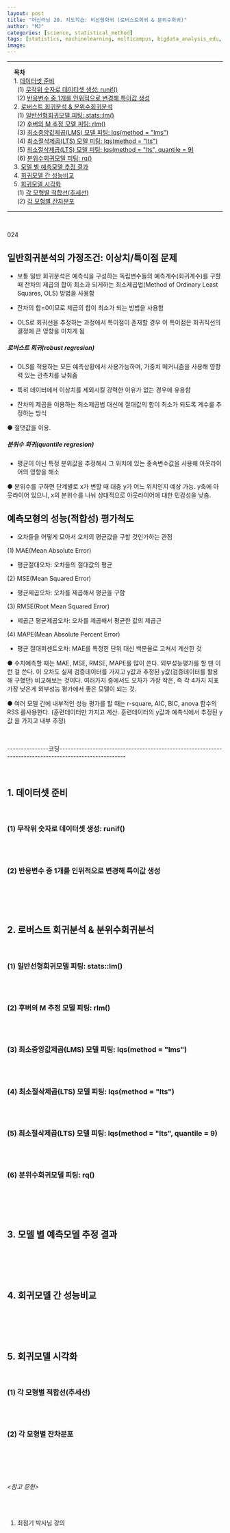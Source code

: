 ```yaml
---
layout: post
title: "머신러닝 20. 지도학습: 비선형회귀 (로버스트회귀 & 분위수회귀)"
author: "MJ"
categories: [science, statistical_method]
tags: [statistics, machinelearning, multicampus, bigdata_analysis_edu, CRT]
image: 
---
```


---

&nbsp; &nbsp; **목차**<br>
&nbsp; &nbsp; 1. [데이터셋 준비](#1)<br>
&nbsp; &nbsp;&nbsp;&nbsp; (1) [무작위 숫자로 데이터셋 생성: runif()](#1_1)<br>
&nbsp; &nbsp;&nbsp;&nbsp; (2) [반응변수 중 1개를 인위적으로 변경해 특이값 생성](#1_2)<br>
&nbsp; &nbsp; 2. [로버스트 회귀분석 & 분위수회귀분석](#2)<br>
&nbsp; &nbsp;&nbsp;&nbsp; (1) [일반선형회귀모델 피팅: stats::lm()](#2_1)<br>
&nbsp; &nbsp;&nbsp;&nbsp; (2) [후버의 M 추정 모델 피팅: rlm()](#2_2)<br>
&nbsp; &nbsp;&nbsp;&nbsp; (3) [최소중앙값제곱(LMS) 모델 피팅: lqs(method = "lms")](#2_3)<br>
&nbsp; &nbsp;&nbsp;&nbsp; (4) [최소절삭제곱(LTS) 모델 피팅: lqs(method = "lts")](#2_4)<br>
&nbsp; &nbsp;&nbsp;&nbsp; (5) [최소절삭제곱(LTS) 모델 피팅: lqs(method = "lts", quantile = 9)](#2_5)<br>
&nbsp; &nbsp;&nbsp;&nbsp; (6) [분위수회귀모델 피팅: rq()](#2_6)<br>
&nbsp; &nbsp; 3. [모델 별 예측모델 추정 결과](#3)<br>
&nbsp; &nbsp; 4. [회귀모델 간 성능비교](#4)<br>
&nbsp; &nbsp; 5. [회귀모델 시각화](#5)<br>
&nbsp; &nbsp;&nbsp;&nbsp; (1) [각 모형별 적합선(추세선)](#5_1)<br>
&nbsp; &nbsp;&nbsp;&nbsp; (2) [각 모형별 잔차분포](#5_2)<br>

---

<br>	

024


## 일반회귀분석의 가정조건: 이상치/특이점 문제

- 보통 일반 회귀분석은 예측식을 구성하는 독립변수들의 예측계수(회귀계수)를 구할 때 잔차의 제곱의 합이 최소과 되게하는 최소제곱법(Method of Ordinary Least Squares, OLS) 방법을 사용함

- 잔차의 합=0이므로 제곱의 합이 최소가 되는 방법을 사용함

- OLS로 회귀선을 추정하는 과정에서 특이점이 존재할 경우 이 특이점은 회귀직선의 결정에 큰 영향을 미치게 됨


##### 로버스트 회귀(robust regresion)

- OLS를 적용하는 모든 예측상황에서 사용가능하며, 가중치 메커니즘을 사용해 영향력 있는 관측치를 낮춰줌

- 특히 데이터에서 이상치를 제외시킬 강력한 이유가 없는 경우에 유용함

- 잔차의 제곱을 이용하는 최소제곱법 대신에 절대값의 합이 최소가 되도록 계수룰 추정하는 방식

● 절댓값을 이용.


##### 분위수 회귀(quantile regresion)

- 평균이 아닌 특정 분위값을 추정해서 그 위치에 있는 종속변수값을 사용해 아웃라이어의 영향을 해소

● 분위수를 구하면 단계별로 x가 변할 때 대충 y가 어느 위치인지 예상 가능. y축에 아웃라이어 있으니, x의 분위수를 나눠 상대적으로 아웃라이어에 대한 민감성을 낮춤.



## 예측모형의 성능(적합성) 평가척도

- 오차들을 어떻게 모아서 오차의 평균값을 구할 것인가하는 관점


(1) MAE(Mean Absolute Error)

- 평균절대오차: 오차들의 절대값의 평균


(2) MSE(Mean Squared Error)

- 평균제곱오차: 오차를 제곱해서 평균을 구함


(3) RMSE(Root Mean Squared Error)

- 제곱근 평균제곱오차: 오차를 제곱해서 평균한 값의 제곱근


(4) MAPE(Mean Absolute Percent Error)

- 평균 절대퍼센트오차: MAE를 특정한 단위 대신 백분율로 고쳐서 계산한 것


● 수치예측할 때는 MAE, MSE, RMSE, MAPE를 많이 쓴다. 외부성능평가를 할 땐 이런 걸 쓴다.
이 오차도 실제 검증데이터를 가지고 y값과 추정된 y값(검증데이터를 활용해 구했던) 비교해보는 것이다. 여러가지 중에서도 오차가 가장 작은, 즉 각 4가지 지표 가장 낮은게 외부성능 평가에서 좋은 모델이 되는 것. 

● 여러 모델 간에 내부적인 성능 평가를 할 때는 r-square, AIC, BIC, anova 함수의 RSS 를사용한다. (훈련데이터만 가지고 계산. 훈련데이터의 y값과 예측식에서 추정된 y값 을 가지고 내부 추정)


<br>

---------------코딩------------------------------------------------------------------------------------------------------

<br>

<a id="1"></a>

## 1. 데이터셋 준비

<br>

<a id="1_1"></a>

### (1) 무작위 숫자로 데이터셋 생성: runif()

<br>

<br>

<!-- ------------------------------------------------------------------------------------------------------------------------------- -->

<a id="1_2"></a>

### (2) 반응변수 중 1개를 인위적으로 변경해 특이값 생성

<br>

<br><br>

<!-- ------------------------------------------------------------------------------------------------------------------------------- -->

<a id="2"></a>

## 2. 로버스트 회귀분석 & 분위수회귀분석

<br>

<a id="2_1"></a>

### (1) 일반선형회귀모델 피팅: stats::lm()

<br>

<br>

<!-- ------------------------------------------------------------------------------------------------------------------------------- -->

<a id="2_2"></a>

### (2) 후버의 M 추정 모델 피팅: rlm()

<br>

<br>

<!-- ------------------------------------------------------------------------------------------------------------------------------- -->

<a id="2_3"></a>

### (3) 최소중앙값제곱(LMS) 모델 피팅: lqs(method = "lms")

<br>

<br>

<!-- ------------------------------------------------------------------------------------------------------------------------------- -->

<a id="2_4"></a>

### (4) 최소절삭제곱(LTS) 모델 피팅: lqs(method = "lts")

<br>

<br>

<!-- ------------------------------------------------------------------------------------------------------------------------------- -->

<a id="2_5"></a>

### (5) 최소절삭제곱(LTS) 모델 피팅: lqs(method = "lts", quantile = 9)

<br>

<br>

<!-- ------------------------------------------------------------------------------------------------------------------------------- -->

<a id="2_6"></a>

### (6) 분위수회귀모델 피팅: rq()

<br>

<br><br>

<!-- ------------------------------------------------------------------------------------------------------------------------------- -->

<a id="3"></a>

## 3. 모델 별 예측모델 추정 결과

<br>

<br><br>

<a id="4"></a>

## 4. 회귀모델 간 성능비교

<br>

<br><br>

<!-- ------------------------------------------------------------------------------------------------------------------------------- -->

<a id="5"></a>

## 5. 회귀모델 시각화

<br>

<a id="5_1"></a>

### (1) 각 모형별 적합선(추세선)

<br>

<br>

<!-- ------------------------------------------------------------------------------------------------------------------------------- -->

<a id="5_2"></a>

### (2) 각 모형별 잔차분포

<br>




<br><br>


<!-- ------------------------------------------------------------------------------------------------------------------------------- -->

###### <참고 문헌> 

<br>

1. 최점기 박사님 강의 <br>